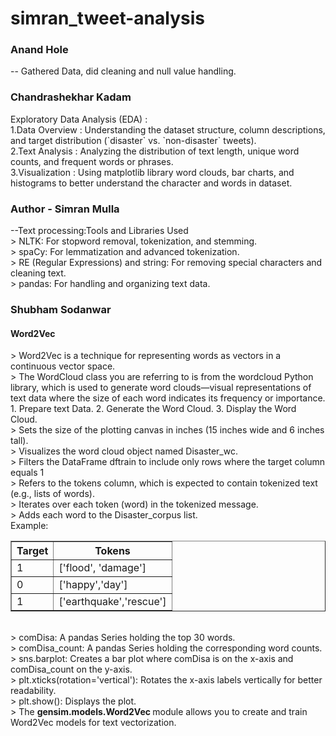 # simran_tweet-analysis
<h3> Anand Hole </h3>
<p> -- Gathered Data, did cleaning and null value handling.<br> </p>

<h3> Chandrashekhar Kadam </h3>
<P>
Exploratory Data Analysis (EDA) : <br>
1.Data Overview : Understanding the dataset structure, column descriptions, and target distribution (`disaster` vs. `non-disaster` tweets).<br>
2.Text Analysis : Analyzing the distribution of text length, unique word counts, and frequent words or phrases. <br>
3.Visualization : Using matplotlib library word clouds, bar charts, and histograms to better understand the character and words in dataset.<br>
</p>

<h3>Author - Simran Mulla</h3>
<p> --Text processing:Tools and Libraries Used<br>
    > NLTK: For stopword removal, tokenization, and stemming.<br>
    > spaCy: For lemmatization and advanced tokenization.<br>
    > RE (Regular Expressions) and string: For removing special characters and cleaning text.<br>
    > pandas: For handling and organizing text data.<br>
    </p>

<h3> Shubham Sodanwar </h3>
<h4> Word2Vec </h4>
<p>
    > Word2Vec is a technique for representing words as vectors in a continuous vector space. <br>
    > The WordCloud class you are referring to is from the wordcloud Python library, which is used to generate word clouds—visual representations of text data where the size of each word indicates its frequency or importance.
        1. Prepare text Data.
        2. Generate the Word Cloud.
        3. Display the Word Cloud.<br>
    > Sets the size of the plotting canvas in inches (15 inches wide and 6 inches tall).<br>
    > Visualizes the word cloud object named Disaster_wc.<br>
    > Filters the DataFrame dftrain to include only rows where the target column equals 1<br>
    > Refers to the tokens column, which is expected to contain tokenized text (e.g., lists of words).<br>
    > Iterates over each token (word) in the tokenized message.<br>
    > Adds each word to the Disaster_corpus list.<br>
    Example:<br> 
    <table border="1">
        <tr>
            <th> Target </th>
            <th> Tokens </th>
        </tr>
        <tr>
            <td> 1 </td>
            <td> ['flood', 'damage'] </td>
        </tr>
        <tr>
            <td> 0 </td>
            <td> ['happy','day'] </td>
        </tr>
        <tr>
            <td> 1 </td>
            <td> ['earthquake','rescue'] </td>
        </tr>
    </table><br>
    > comDisa: A pandas Series holding the top 30 words.<br>
    > comDisa_count: A pandas Series holding the corresponding word counts.<br>
    > sns.barplot: Creates a bar plot where comDisa is on the x-axis and comDisa_count on the y-axis.<br>
    > plt.xticks(rotation='vertical'): Rotates the x-axis labels vertically for better readability.<br>
    > plt.show(): Displays the plot.<br>
    > The <b> gensim.models.Word2Vec </b> module allows you to create and train Word2Vec models for text vectorization.<br>
    
</p>
